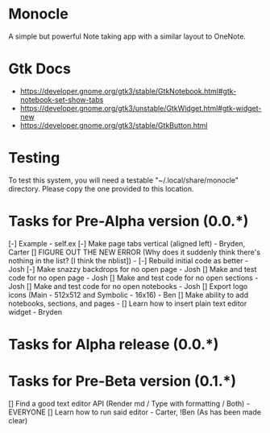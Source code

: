 # Monocle
A simple but powerful Note taking app with a similar layout to OneNote.

# Gtk Docs
* https://developer.gnome.org/gtk3/stable/GtkNotebook.html#gtk-notebook-set-show-tabs
* https://developer.gnome.org/gtk3/unstable/GtkWidget.html#gtk-widget-new
* https://developer.gnome.org/gtk3/stable/GtkButton.html

# Testing
To test this system, you will need a testable "~/.local/share/monocle" directory. Please copy the one provided to this location.

# Tasks for Pre-Alpha version (0.0.*)
[-] Example - self.ex
[-] Make page tabs vertical (aligned left) - Bryden, Carter
[] FIGURE OUT THE NEW ERROR (Why does it suddenly think there's nothing in the list? [I think the nblist]) - <Open>
[-] Rebuild initial code as better - Josh
[-] Make snazzy backdrops for no open page - Josh
[] Make and test code for no open page - Josh
[] Make and test code for no open sections - Josh
[] Make and test code for no open notebooks - Josh
[] Export logo icons (Main - 512x512 and Symbolic - 16x16) - Ben
[] Make ability to add notebooks, sections, and pages - <OPEN>
[] Learn how to insert plain text editor widget - Bryden

# Tasks for Alpha release (0.0.*)

# Tasks for Pre-Beta version (0.1.*)
[] Find a good text editor API (Render md / Type with formatting / Both) - EVERYONE
[] Learn how to run said editor - Carter, !Ben (As has been made clear)